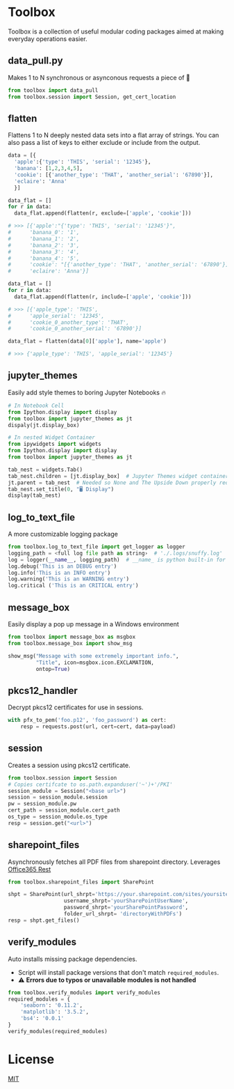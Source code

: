 # Toolbox
Toolbox is a collection of useful modular coding packages aimed at making everyday operations easier.

## data_pull.py
Makes 1 to N synchronous or asynconous requests a piece of 🍰
```python
from toolbox import data_pull
from toolbox.session import Session, get_cert_location
````
## flatten
Flattens 1 to N deeply nested data sets into a flat array of strings.  You can also pass a list of keys to either exclude or include from the output.
```python
data = [{
  'apple':{'type': 'THIS', 'serial': '12345'},
  'banana': [1,2,3,4,5],
  'cookie': [{'another_type': 'THAT', 'another_serial': '67890'}],
  'eclaire': 'Anna'
  }]

data_flat = []
for r in data:
  data_flat.append(flatten(r, exclude=['apple', 'cookie']))

# >>> [{'apple':"{'type': 'THIS', 'serial': '12345'}",
#      'banana_0': '1',
#      'banana_1': '2',
#      'banana_2': '3',
#      'banana_3': '4',
#      'banana_4': '5',
#      'cookie': "[{'another_type': 'THAT', 'another_serial': '67890'}]",
#      'eclaire': 'Anna'}]

data_flat = []
for r in data:
  data_flat.append(flatten(r, include=['apple', 'cookie']))

# >>> [{'apple_type': 'THIS',
#      'apple_serial': '12345',
#      'cookie_0_another_type': 'THAT',
#      'cookie_0_another_serial': '67890'}]

data_flat = flatten(data[0]['apple'], name='apple')

# >>> {'apple_type': 'THIS', 'apple_serial': '12345'}
```
## jupyter_themes
Easily add style themes to boring Jupyter Notebooks 🔥
```python
# In Notebook Cell
from Ipython.display import display
from toolbox import jupyter_themes as jt
dispaly(jt.display_box)

# In nested Widget Container
from ipywidgets import widgets
from Ipython.display import display
from toolbox import jupyter_themes as jt

tab_nest = widgets.Tab()
tab_nest.children = [jt.display_box]  # Jupyter Themes widget container
jt.parent = tab_nest  # Needed so None and The Upside Down properly redraw page
tab_nest.set_title(0, "🖥 Display")
display(tab_nest)
```
## log_to_text_file
A more customizable logging package
```python
from toolbox.log_to_text_file import get_logger as logger
logging_path = <full log file path as string›  # './.logs/snuffy.log'
log = logger(__name__, logging_path)  # __name_ is python built-in for module name
log.debug('This is an DEBUG entry')
log.info('This is an INFO entry')
log.warning('This is an WARNING entry')
log.critical ('This is an CRITICAL entry')
```
## message_box
Easily display a pop up message in a Windows environment
```python
from toolbox import message_box as msgbox
from toolbox.message_box import show_msg

show_msg("Message with some extremely important info.",
         "Title", icon=msgbox.icon.EXCLAMATION,
         ontop=True)
```
## pkcs12_handler
Decrypt pkcs12 certificates for use in sessions.
```python
with pfx_to_pem('foo.p12', 'foo_password') as cert:
    resp = requests.post(url, cert=cert, data=payload)
```
## session
Creates a session using pkcs12 certificate.
```python
from toolbox.session import Session
# Copies certifcate to os.path.expanduser('~')+'/PKI'
session_module = Session("<base url>")
session = session_module.session
pw = session_module.pw
cert_path = session_module.cert_path
os_type = session_module.os_type
resp = session.get("<url>")
```
## sharepoint_files
Asynchronously fetches all PDF files from sharepoint directory.
Leverages [Office365 Rest](https://github.com/vgrem/Office365-REST-Python-Client)
```python
from toolbox.sharepoint_files import SharePoint

shpt = SharePoint(url_shrpt='https://your.sharepoint.com/sites/yoursite',
                  username_shrpt='yourSharePointUserName',
                  password_shrpt='yourSharePointPassword',
                  folder_url_shrpt= 'directoryWithPDFs')
resp = shpt.get_files()
```
## verify_modules
Auto installs missing package dependencies.
* Script will install package versions that don't match `required_modules`.
* :warning: **Errors due to typos or unavailable modules is not handled**
```python
from toolbox.verify_modules import verify_modules
required_modules = {
    'seaborn': '0.11.2',
    'matplotlib': '3.5.2',
    'bs4': '0.0.1'
}
verify_modules(required_modules)
```
# License
[MIT](LICENSE)
